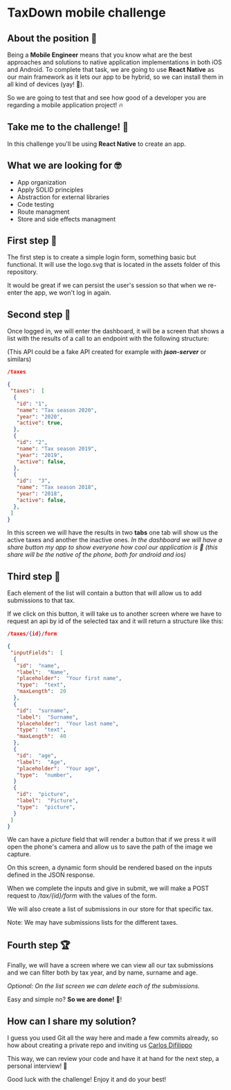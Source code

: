 # TaxDown mobile challenge

## About the position 📱

Being a **Mobile Engineer**  means that you know what are the best approaches and solutions to native application implementations in both iOS and Android.
To complete that task, we are going to use **React Native** as our main framework as it lets our app to be hybrid, so we can install them in all kind of devices (yay! 🙌).

So we are going to test that and see how good of a developer you are regarding a mobile application project! 🔥

## Take me to the challenge! 🤟

In this challenge you'll be using **React Native** to create an app.

## What we are looking for 🤓

- App organization
- Apply SOLID principles
- Abstraction for external libraries
- Code testing
- Route managment
- Store and side effects managment

## First step 🥇

The first step is to create a simple login form, something basic but functional. It will use the logo.svg that is located in the assets folder of this repository.

It would be great if we can persist the user's session so that when we re-enter the app, we won't log in again.

## Second step 🥈

Once logged in, we will enter the dashboard, it will be a screen that shows a list with the results of a call to an endpoint with the following structure:

(This API could be a fake API created for example with ***json-server*** or similars)

``` json
/taxes

{
 "taxes":  [
  {
   "id": "1",
   "name": "Tax season 2020",
   "year": "2020",
   "active": true,
  },
  {
   "id": "2",
   "name": "Tax season 2019",
   "year": "2019",
   "active": false,
  },
  {
   "id":  "3",
   "name": "Tax season 2018",
   "year": "2018",
   "active": false,
  },
 ]
}
```

In this screen we will have the results in two **tabs** one tab will show us the active taxes and another the inactive ones.
*In the dashboard we will have a share button my app to show everyone how cool our application is 💯 (this share will be the native of the phone, both for android and ios)*

## Third step 🥉

Each element of the list will contain a button that will allow us to add submissions to that tax.

If we click on this button, it will take us to another screen where we have to request an api by id of the selected tax and it will return a structure like this:

``` json
/taxes/{id}/form

{
 "inputFields":  [
  {
   "id":  "name",
   "label":  "Name",
   "placeholder":  "Your first name",
   "type":  "text",
   "maxLength":  20
  },
  {
   "id":  "surname",
   "label":  "Surname",
   "placeholder":  "Your last name",
   "type":  "text",
   "maxLength":  40
  },
  {
   "id":  "age",
   "label":  "Age",
   "placeholder":  "Your age",
   "type":  "number",
  }
  {
   "id":  "picture",
   "label":  "Picture",
   "type":  "picture",
  }
 ]
}
```

We can have a *picture* field that will render a button that if we press it will open the phone's camera and allow us to save the path of the image we capture.

On this screen, a dynamic form should be rendered based on the inputs defined in the JSON response.

When we complete the inputs and give in submit, we will make a POST request to */tax/{id}/form* with the values ​​of the form.

We will also create a list of submissions in our store for that specific tax.

Note: We may have submissions lists for the different taxes.

## Fourth step 🏆

Finally, we will have a screen where we can view all our tax submissions and we can filter both by tax year, and by name, surname and age.

*Optional: On the list screen we can delete each of the submissions.*

Easy and simple no? **So we are done!** 🚀!

## How can I share my solution?

I guess you used Git all the way here and made a few commits already, so how about creating a private repo and inviting us [Carlos Difilippo](https://github.com/cadifilippo)

This way, we can review your code and have it at hand for the next step, a personal interview! 👻

Good luck with the challenge! Enjoy it and do your best!
